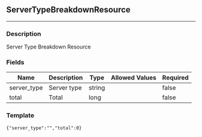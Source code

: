## ServerTypeBreakdownResource
---
### Description
Server Type Breakdown Resource
### Fields
| Name | Description | Type | Allowed Values | Required |
| ---- | ----------- | ---- | -------------- | -------- |
| server_type | Server type | string |  | false |
| total | Total | long |  | false |
### Template
```
{"server_type":"","total":0}
```
